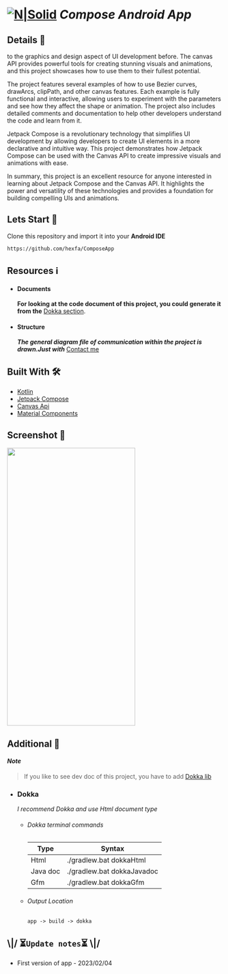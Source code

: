 # [![N|Solid](https://upload.wikimedia.org/wikipedia/commons/5/57/Iconoir_github-outline.svg)](https://www.linkedin.com/in/hexfa) _Compose Android App_

## Details 📜

to the graphics and design aspect of UI development before. The canvas API provides powerful tools for creating stunning visuals and animations, and this project showcases how to use them to their fullest potential.

The project features several examples of how to use Bezier curves, drawArcs, clipPath, and other canvas features. Each example is fully functional and interactive, allowing users to experiment with the parameters and see how they affect the shape or animation. The project also includes detailed comments and documentation to help other developers understand the code and learn from it.

Jetpack Compose is a revolutionary technology that simplifies UI development by allowing developers to create UI elements in a more declarative and intuitive way. This project demonstrates how Jetpack Compose can be used with the Canvas API to create impressive visuals and animations with ease.

In summary, this project is an excellent resource for anyone interested in learning about Jetpack Compose and the Canvas API. It highlights the power and versatility of these technologies and provides a foundation for building compelling UIs and animations.

## Lets Start 🕺

Clone this repository and import it into your **Android IDE**
```bash
https://github.com/hexfa/ComposeApp
```

## Resources ℹ️
- #### Documents
  **For looking at the code document of this project, you could generate it from the** [Dokka section][dokka].

- #### Structure
  **_The general diagram file of communication within the project is drawn.Just with_** [Contact me][contact]

## Built With 🛠

- [Kotlin][kotlin]
- [Jetpack Compose][compose]
- [Canvas Api][canvas]
- [Material Components][material]

## Screenshot 📱
<img src="https://github.com/hexfa/screenshots/raw/main/Compose%20App/Screenshot.png" height="649" width="300">

## Additional 🧰
#### ***Note***

> If you like to see dev doc of this project, you have to add [Dokka lib][dokkaLink]

- ### Dokka
  _I recommend Dokka and use Html document type_

  - ###### Dokka terminal commands
    | Type | Syntax |
    | ------ | ------ |
    | Html | ./gradlew.bat dokkaHtml |
    | Java doc | ./gradlew.bat dokkaJavadoc |
    | Gfm | ./gradlew.bat dokkaGfm |

  - ###### Output Location
    `app -> build -> dokka`

## \\|/ ⏳`Update notes`⏳ \\|/
- First version of app - 2023/02/04


[//]: # (These are reference links used in the body of this note and get stripped out when the markdown processor does its job. There is no need to format nicely because it shouldn't be seen.)

   [contact]: <mailto:amir.dehdarian2009@gmail.com?subject=Email%20from%20CV%202019-2020>
   [dokka]: <#dokka>
   [dokkaLink]: <https://github.com/Kotlin/dokka>
   [kotlin]: <https://kotlinlang.org/> 
   [compose]: <https://developer.android.com/jetpack/compose>
   [canvas]: <https://developer.android.com/reference/kotlin/androidx/compose/ui/graphics/Canvas>
   [material]: <https://github.com/material-components/material-components-android>
